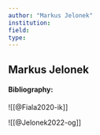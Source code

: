```yaml
---
author: "Markus Jelonek"
institution:
field:
type:
---
```


## Markus Jelonek
#### Bibliography:

![[@Fiala2020-ik]]

![[@Jelonek2022-og]]